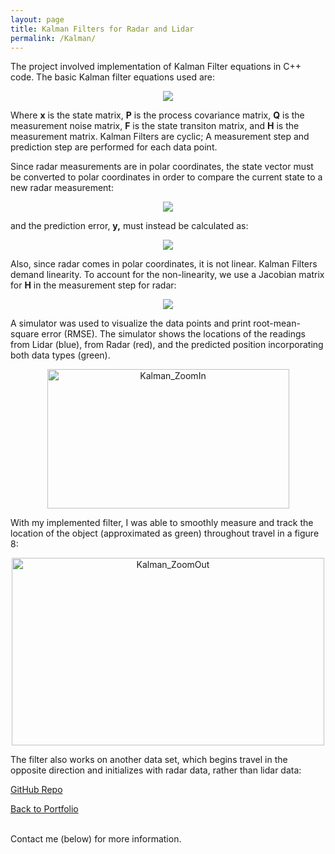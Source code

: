 ```yaml
---
layout: page
title: Kalman Filters for Radar and Lidar
permalink: /Kalman/
---
```


The project involved implementation of Kalman Filter equations in C++ code. The basic Kalman filter equations used are:

<center><img src="https://live.staticflickr.com/7815/32653506937_652eecb4df.jpg"></center>

Where **x** is the state matrix, **P** is the process covariance matrix, **Q** is the measurement noise matrix, **F** is the state transiton matrix, and **H** is the measurement matrix. Kalman Filters are cyclic; A measurement step and prediction step are performed for each data point.

Since radar measurements are in polar coordinates, the state vector must be converted to polar coordinates in order to compare the current state to a new radar measurement:

<center><img src="https://live.staticflickr.com/7817/46680354765_b6c4b7939f.jpg"></center>

and the prediction error, **y,** must instead be calculated as:

<center><img src="https://live.staticflickr.com/7920/46680566005_3043f35646_m.jpg"></center>

Also, since radar comes in polar coordinates, it is not linear. Kalman Filters demand linearity. To account for the non-linearity, we use a Jacobian matrix for **H** in the measurement step for radar:

<center><img src="https://live.staticflickr.com/7898/47543136112_812c2a8614_m.jpg"></center>

A simulator was used to visualize the data points and print root-mean-square error (RMSE). The simulator shows the locations of the readings from Lidar (blue), from Radar (red), and the predicted position incorporating both data types (green).

<center><img src="https://live.staticflickr.com/7896/33699311738_1b4a15439e.jpg" width="387" height="223" alt="Kalman_ZoomIn"></center>

With my implemented filter, I was able to smoothly measure and track the location of the object (approximated as green) throughout travel in a figure 8:

<center><img src="https://live.staticflickr.com/7902/47520637392_273dac5236.jpg" width="500" height="300" alt="Kalman_ZoomOut"></center>

The filter also works on another data set, which begins travel in the opposite direction and initializes with radar data, rather than lidar data:

<center></center>

[GitHub Repo](https://github.com/mmeyer95/KalmanFilters)

[Back to Portfolio](https://meredithmeyer.info/)

<br> Contact me (below) for more information.
